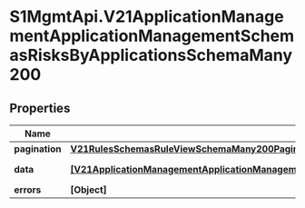 # S1MgmtApi.V21ApplicationManagementApplicationManagementSchemasRisksByApplicationsSchemaMany200

## Properties
Name | Type | Description | Notes
------------ | ------------- | ------------- | -------------
**pagination** | [**V21RulesSchemasRuleViewSchemaMany200Pagination**](V21RulesSchemasRuleViewSchemaMany200Pagination.md) |  | 
**data** | [**[V21ApplicationManagementApplicationManagementSchemasRisksByApplicationsSchemaMany200Data]**](V21ApplicationManagementApplicationManagementSchemasRisksByApplicationsSchemaMany200Data.md) | Response data | [optional] 
**errors** | **[Object]** | Errors | [optional] 



